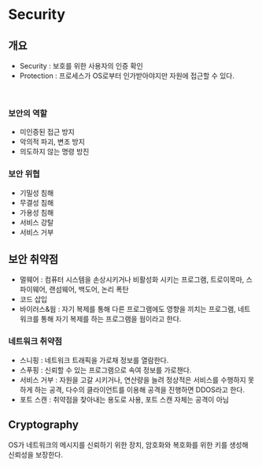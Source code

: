 # Security

## 개요
- Security : 보호를 위한 사용자의 인증 확인
- Protection : 프로세스가 OS로부터 인가받아야지만 자원에 접근할 수 있다.
<br/>

### 보안의 역할
- 미인증된 접근 방지
- 악의적 파괴, 변조 방지
- 의도하지 않는 명령 방진

### 보안 위협
- 기밀성 침해
- 무결성 침해
- 가용성 침해
- 서비스 강탈
- 서비스 거부

## 보안 취약점
- 멀웨어 : 컴퓨터 시스템을 손상시키거나 비활성화 시키는 프로그램, 트로이목마, 스파이웨어, 랜섬웨어, 백도어, 논리 폭탄
- 코드 삽입
- 바이러스&웜 : 자기 복제를 통해 다른 프로그램에도 영향을 끼치는 프로그램, 네트워크를 통해 자기 복제를 하는 프로그램을 웜이라고 한다.

### 네트워크 취약점
- 스니핑 : 네트워크 트래픽을 가로채 정보를 열람한다.
- 스푸핑 : 신뢰할 수 있는 프로그램으로 속여 정보를 가로챈다.
- 서비스 거부 : 자원을 고갈 시키거나, 연산량을 늘려 정상적은 서비스를 수행하지 못하게 하는 공격, 다수의 클라이언트를 이용해 공격을 진행하면 DDOS라고 한다.
- 포트 스캔 : 취약점을 찾아내는 용도로 사용, 포트 스캔 자체는 공격이 아님

## Cryptography
OS가 네트워크의 메시지를 신뢰하기 위한 장치, 암호화와 복호화를 위한 키를 생성해 신뢰성을 보장한다.
